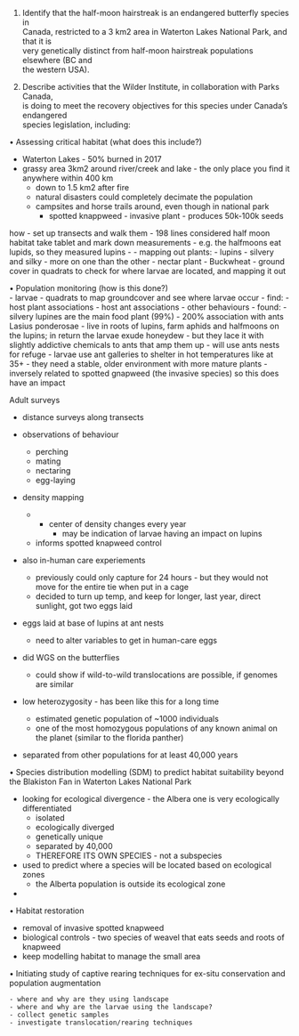 1) Identify that the half-moon hairstreak is an endangered butterfly species in  
Canada, restricted to a 3 km2 area in Waterton Lakes National Park, and that it is  
very genetically distinct from half-moon hairstreak populations elsewhere (BC and  
the western USA).  


2) Describe activities that the Wilder Institute, in collaboration with Parks Canada,  
is doing to meet the recovery objectives for this species under Canada’s endangered  
species legislation, including:  

• Assessing critical habitat (what does this include?)  
- Waterton Lakes - 50% burned in 2017
- grassy area 3km2 around river/creek and lake - the only place you find it anywhere within 400 km
	- down to 1.5 km2 after fire
	- natural disasters could completely decimate the population
	- campsites and horse trails around, even though in national park 
		- spotted knappweed - invasive plant - produces 50k-100k seeds

how - set up transects and walk them - 198 lines considered half moon habitat
take tablet and mark down measurements
	- e.g. the halfmoons eat lupids, so they measured lupins
	- - mapping out plants:
		- lupins - silvery and silky - more on one than the other
		- nectar plant - Buckwheat
	- ground cover in quadrats to check for where larvae are located, and mapping it out


• Population monitoring (how is this done?)  
	- larvae
		- quadrats to map groundcover and see where larvae occur
			- find:
				- host plant associations
				- host ant associations
				- other behaviours
		-  found:
			- silvery lupines are the main food plant (99%)
			- 200% association with ants Lasius ponderosae - live in roots of lupins, farm aphids and halfmoons on the lupins; in return the larvae exude honeydew - but they lace it with slightly addictive chemicals to ants that amp them up
			- will use ants nests for refuge
			- larvae use ant galleries to shelter in hot temperatures like at 35+
	- they need a stable, older environment with more mature plants
	- inversely related to spotted gnapweed (the invasive species) so this does have an impact


Adult surveys
- distance surveys along transects
- observations of behaviour
	- perching
	- mating
	- nectaring
	- egg-laying
- density mapping
	- - center of density changes every year
		- may be indication of larvae having an impact on lupins
	- informs spotted knapweed control

- also in-human care experiements
	- previously could only capture for 24 hours - but they would not move for the entire tie when put in a cage
	- decided to turn up temp, and keep for longer, last year, direct sunlight, got two eggs laid
- eggs laid at base of lupins at ant nests 
	- need to alter variables to get in human-care eggs

- did WGS on the butterflies
	- could show if  wild-to-wild translocations are possible, if genomes are similar


- low heterozygosity - has been like this for a long time
	- estimated genetic population of ~1000 individuals
	- one of the most homozygous populations of any known animal on the planet (similar to the florida panther)
- separated from other populations for at least 40,000 years

• Species distribution modelling (SDM) to predict habitat suitability beyond  
the Blakiston Fan in Waterton Lakes National Park  
- looking for ecological divergence - the Albera one is very ecologically differentiated
	- isolated
	- ecologically diverged
	- genetically unique
	- separated by 40,000
	- THEREFORE ITS OWN SPECIES - not a subspecies
- used to predict where a species will be located based on ecological zones
	- the Alberta population is outside its ecological zone
- 



• Habitat restoration 
- removal of invasive spotted knapweed
- biological controls - two species of weavel that eats seeds and roots of knapweed
- keep modelling habitat to manage the small area

• Initiating study of captive rearing techniques for ex-situ conservation and  
population augmentation

	- where and why are they using landscape
	- where and why are the larvae using the landscape?
	- collect genetic samples
	- investigate translocation/rearing techniques
